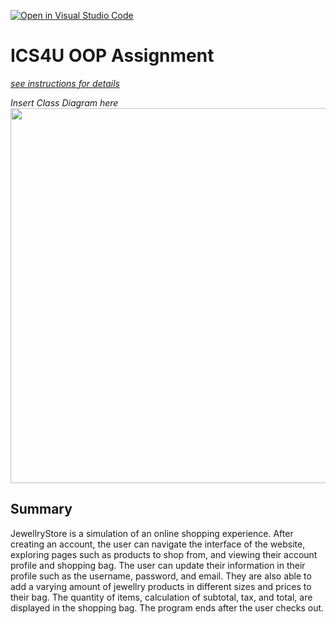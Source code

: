 [![Open in Visual Studio Code](https://classroom.github.com/assets/open-in-vscode-c66648af7eb3fe8bc4f294546bfd86ef473780cde1dea487d3c4ff354943c9ae.svg)](https://classroom.github.com/online_ide?assignment_repo_id=9234518&assignment_repo_type=AssignmentRepo)
# ICS4U OOP Assignment

[*see instructions for details*](Instructions.md)

*Insert Class Diagram here*  
<img src="file:///Users/lydiahe/Downloads/OOPClassDiagram.png" width="600"/>


## Summary
JewellryStore is a simulation of an online shopping experience. After creating an account, the user can navigate the interface of the website, exploring pages such as products to shop from, and viewing their account profile and shopping bag. The user can update their information in their profile such as the username, password, and email. They are also able to add a varying amount of jewellry products in different sizes and prices to their bag. The quantity of items, calculation of subtotal, tax, and total, are displayed in the shopping bag. The program ends after the user checks out. 